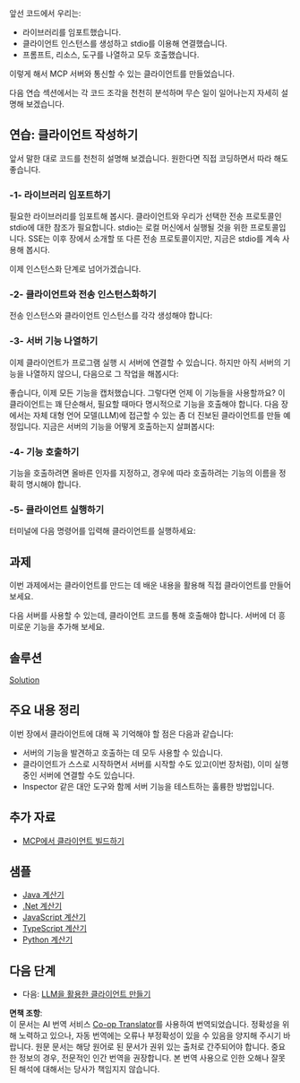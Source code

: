 <!--
CO_OP_TRANSLATOR_METADATA:
{
  "original_hash": "a9c3ca25df37dbb4c1518174fc415ce1",
  "translation_date": "2025-05-16T15:25:37+00:00",
  "source_file": "03-GettingStarted/02-client/README.md",
  "language_code": "ko"
}
-->
앞선 코드에서 우리는:

- 라이브러리를 임포트했습니다.
- 클라이언트 인스턴스를 생성하고 stdio를 이용해 연결했습니다.
- 프롬프트, 리소스, 도구를 나열하고 모두 호출했습니다.

이렇게 해서 MCP 서버와 통신할 수 있는 클라이언트를 만들었습니다.

다음 연습 섹션에서는 각 코드 조각을 천천히 분석하며 무슨 일이 일어나는지 자세히 설명해 보겠습니다.

## 연습: 클라이언트 작성하기

앞서 말한 대로 코드를 천천히 설명해 보겠습니다. 원한다면 직접 코딩하면서 따라 해도 좋습니다.

### -1- 라이브러리 임포트하기

필요한 라이브러리를 임포트해 봅시다. 클라이언트와 우리가 선택한 전송 프로토콜인 stdio에 대한 참조가 필요합니다. stdio는 로컬 머신에서 실행될 것을 위한 프로토콜입니다. SSE는 이후 장에서 소개할 또 다른 전송 프로토콜이지만, 지금은 stdio를 계속 사용해 봅시다.

이제 인스턴스화 단계로 넘어가겠습니다.

### -2- 클라이언트와 전송 인스턴스화하기

전송 인스턴스와 클라이언트 인스턴스를 각각 생성해야 합니다:

### -3- 서버 기능 나열하기

이제 클라이언트가 프로그램 실행 시 서버에 연결할 수 있습니다. 하지만 아직 서버의 기능을 나열하지 않으니, 다음으로 그 작업을 해봅시다:

좋습니다, 이제 모든 기능을 캡처했습니다. 그렇다면 언제 이 기능들을 사용할까요? 이 클라이언트는 꽤 단순해서, 필요할 때마다 명시적으로 기능을 호출해야 합니다. 다음 장에서는 자체 대형 언어 모델(LLM)에 접근할 수 있는 좀 더 진보된 클라이언트를 만들 예정입니다. 지금은 서버의 기능을 어떻게 호출하는지 살펴봅시다:

### -4- 기능 호출하기

기능을 호출하려면 올바른 인자를 지정하고, 경우에 따라 호출하려는 기능의 이름을 정확히 명시해야 합니다.

### -5- 클라이언트 실행하기

터미널에 다음 명령어를 입력해 클라이언트를 실행하세요:

## 과제

이번 과제에서는 클라이언트를 만드는 데 배운 내용을 활용해 직접 클라이언트를 만들어 보세요.

다음 서버를 사용할 수 있는데, 클라이언트 코드를 통해 호출해야 합니다. 서버에 더 흥미로운 기능을 추가해 보세요.

## 솔루션

[Solution](./solution/README.md)

## 주요 내용 정리

이번 장에서 클라이언트에 대해 꼭 기억해야 할 점은 다음과 같습니다:

- 서버의 기능을 발견하고 호출하는 데 모두 사용할 수 있습니다.
- 클라이언트가 스스로 시작하면서 서버를 시작할 수도 있고(이번 장처럼), 이미 실행 중인 서버에 연결할 수도 있습니다.
- Inspector 같은 대안 도구와 함께 서버 기능을 테스트하는 훌륭한 방법입니다.

## 추가 자료

- [MCP에서 클라이언트 빌드하기](https://modelcontextprotocol.io/quickstart/client)

## 샘플

- [Java 계산기](../samples/java/calculator/README.md)
- [.Net 계산기](../../../../03-GettingStarted/samples/csharp)
- [JavaScript 계산기](../samples/javascript/README.md)
- [TypeScript 계산기](../samples/typescript/README.md)
- [Python 계산기](../../../../03-GettingStarted/samples/python)

## 다음 단계

- 다음: [LLM을 활용한 클라이언트 만들기](/03-GettingStarted/03-llm-client/README.md)

**면책 조항**:  
이 문서는 AI 번역 서비스 [Co-op Translator](https://github.com/Azure/co-op-translator)를 사용하여 번역되었습니다. 정확성을 위해 노력하고 있으나, 자동 번역에는 오류나 부정확성이 있을 수 있음을 양지해 주시기 바랍니다. 원문 문서는 해당 원어로 된 문서가 권위 있는 출처로 간주되어야 합니다. 중요한 정보의 경우, 전문적인 인간 번역을 권장합니다. 본 번역 사용으로 인한 오해나 잘못된 해석에 대해서는 당사가 책임지지 않습니다.